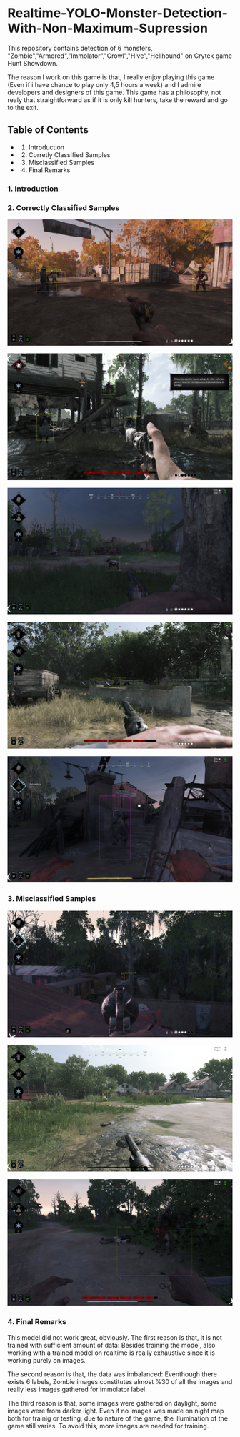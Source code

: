 # Realtime-YOLO-Monster-Detection-With-Non-Maximum-Supression
This repository contains detection of 6 monsters, "Zombie","Armored","Immolator","Crowl","Hive","Hellhound" on Crytek game Hunt Showdown.

The reason I work on this game is that, I really enjoy playing this game (Even if i have chance to play only 4,5 hours a week) and I admire developers and designers of this game. This game has a philosophy, not realy that straightforward as if it is only kill hunters, take the reward and go to the exit.

## Table of Contents
* 1. Introduction
* 2. Corretly Classified Samples
* 3. Misclassified Samples
* 4. Final Remarks





### 1. Introduction




### 2. Correctly Classified Samples

![Zombie](detectedzombie.jpg)

![Zombie And Hive](detectedzombieandhive.jpg)

![Hellhound](detectedhellhound.jpg)

![Crowl](detectedcrowl.jpg)

![Armored](detectedarmored.jpg)

### 3. Misclassified Samples

![Misclassified Immolator](misclassifiedimmolator.jpg)

![Misclassified Hive](misclassifiedhive.jpg)

![Misclassified Crowl](misclassifiedcrowl.jpg)


### 4. Final Remarks
This model did not work great, obviously. The first reason is that, it is not trained with sufficient amount of data: Besides training the model, also working with a trained model on realtime is really exhaustive since it is working purely on images. 

The second reason is that, the data was imbalanced: Eventhough there exists 6 labels, Zombie images constitutes almost %30 of all the images and really less images gathered for immolator label.

The third reason is that, some images were gathered on daylight, some images were from darker light. Even if no images was made on night map both for trainig or testing, due to nature of the game, the illumination of the game still varies. To avoid this, more images are needed for training.
